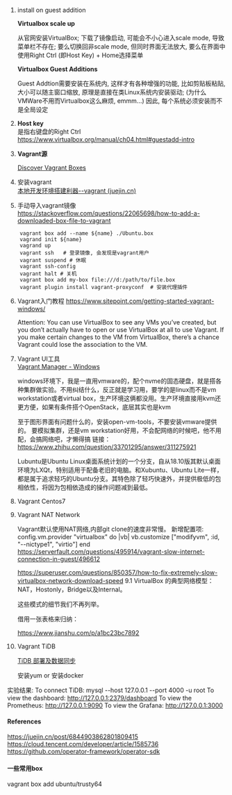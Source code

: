 

1. install on guest addition

	**Virtualbox scale up**

	从官网安装VirtualBox; 下载了镜像启动, 可能会不小心进入scale mode, 导致菜单栏不存在; 要么切换回非scale mode, 但同时界面无法放大, 要么在界面中使用Right Ctrl (即Host Key) + Home选择菜单

	**Virtualbox Guest Additions**

	Guest Addtion需要安装在系统内, 这样才有各种增强的功能, 比如剪贴板粘贴, 大小可以随主窗口缩放, 原理是直接在类Linux系统内安装驱动; (为什么VMWare不用而Virtualbox这么麻烦, emmm...)
	因此, 每个系统必须安装而不是全局设定

2. **Host key**  
	是指右键盘的Right Ctrl
	https://www.virtualbox.org/manual/ch04.html#guestadd-intro


3. **Vagrant源**

 	[Discover Vagrant Boxes](https://app.vagrantup.com/boxes/search)


4. 安装vagrant  
	[本地开发环境搭建利器--vagrant (juejin.cn)](http://mirrors.opencas.cn/ubuntu-vagrant/vagrant/)

5. 手动导入vagrant镜像  
	https://stackoverflow.com/questions/22065698/how-to-add-a-downloaded-box-file-to-vagrant

~~~shell
	vagrant box add --name ${name} ./Ubuntu.box  
	vagrand init ${name}
	vagrand up
	vagrant ssh   # 登录镜像, 会发现是vagrant用户
	vagrant suspend # 休眠
	vagrant ssh-config
	vagrant halt # 关机
	vagrant box add my-box file:///d:/path/to/file.box
	vagrant plugin install vagrant-proxyconf  # 安装代理插件
~~~


6. Vagrant入门教程
	https://www.sitepoint.com/getting-started-vagrant-windows/

	Attention:
	You can use VirtualBox to see any VMs you’ve created, but you don’t actually have to open or use VirtualBox at all to use Vagrant. If you make certain changes to the VM from VirtualBox, there’s a chance Vagrant could lose the association to the VM.

7. Vagrant UI工具  
	[Vagrant Manager - Windows](https://www.vagrantmanager.com/windows/)

	windows环境下，我是一直用vmware的，配个nvme的固态硬盘，就是搭各种集群做实验。不用纠结什么，反正就是学习用，要学的是linux而不是vm workstation或者virtual box，生产环境这俩都没用。生产环境直接用kvm还更方便，如果有条件搭个OpenStack，底层其实也是kvm

	至于图形界面有问题什么的，安装open-vm-tools，不要安装vmware提供的。
	要模拟集群，还是vm workstation好用，不会配网络的时候吧，他不用配，会搞网络吧，才懒得搞
	链接：https://www.zhihu.com/question/33701295/answer/311275921

	Lubuntu是Ubuntu Linux桌面系统计划的一个分支，自从18.10版其默认桌面环境为LXQt，特别适用于配备老旧的电脑。和Xubuntu、Ubuntu Lite一样，都是属于追求轻巧的Ubuntu分支。其特色除了轻巧快速外，并提供极低的包相依性，将因为包相依造成的操作问题减到最低。

8. Vagrant Centos7

9. Vagrant NAT Network

	Vagrant默认使用NAT网络,内部git clone的速度非常慢。
	新增配置项:
	config.vm.provider "virtualbox" do |vb|
		vb.customize ["modifyvm", :id, "--nictype1", "virtio"]
	end
	https://serverfault.com/questions/495914/vagrant-slow-internet-connection-in-guest/496612

	https://superuser.com/questions/850357/how-to-fix-extremely-slow-virtualbox-network-download-speed
9.1
	VirtualBox 的典型网络模型：NAT，Hostonly，Bridge以及Internal。

	这些模式的细节我们不再列举。

	借用一张表格来归纳：

	https://www.jianshu.com/p/a1bc23bc7892

10. Vagrant TiDB

	[TiDB 部署及数据同步](https://dudashuang.com/tidb/)

	安装yum or 安装docker

实验结果:
	To connect TiDB: mysql --host 127.0.0.1 --port 4000 -u root
	To view the dashboard: http://127.0.0.1:2379/dashboard
	To view the Prometheus: http://127.0.0.1:9090
	To view the Grafana: http://127.0.0.1:3000

#### References
https://juejin.cn/post/6844903862801809415  
https://cloud.tencent.com/developer/article/1585736  
https://github.com/operator-framework/operator-sdk  

#### 一些常用box
vagrant box add ubuntu/trusty64
